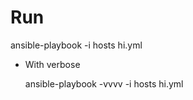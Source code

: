 # Run

  ansible-playbook  -i hosts  hi.yml 

- With verbose

  ansible-playbook -vvvv  -i hosts  hi.yml 
 